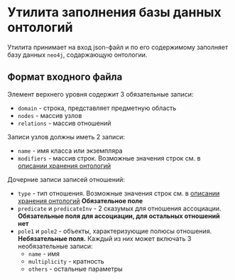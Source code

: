 # Утилита заполнения базы данных онтологий
Утилита принимает на вход json-файл и по его содержимому заполняет базу данных `neo4j`, содаржающую онтологии.

## Формат входного файла
Элемент верхнего уровня содержит 3 обязательные записи:
* `domain` - строка, представляет предметную область
* `nodes` - массив узлов
* `relations` - массив отношений

Записи узлов должны иметь 2 записи:
* `name` - имя класса или экземпляра
* `modifiers` - массив строк. Возможные значения строк см. в [описании хранения онтологий](../docs/ontologies.md)

Дочерние записи записей отношений:
* `type` - тип отношения. Возможные значения строк см. в [описании хранения онтологий](../docs/ontologies.md) **Обязательное поле**
* `predicate` и `predicateInv` - 2 сказумых для отношения ассоциации. **Обязательные поля для ассоциации, для остальных отношений нет**
* `pole1` и `pole2` - объекты, характеризующие полюсы отношения. **Небязательные поля.** Каждый из них может включать 3 необязательные записи:
    + `name` - имя
    + `multiplicity` - кратность
    + `others` - остальные параметры
